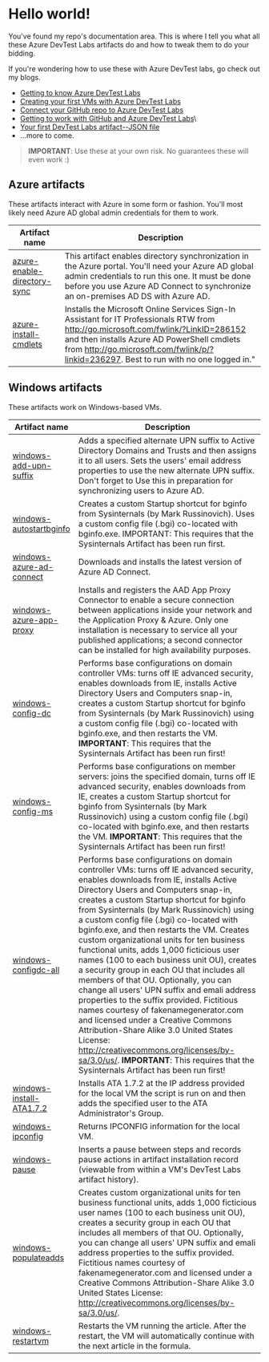 # Hello world!
You've found my repo's documentation area. This is where I tell you what all these Azure DevTest Labs artifacts do and how to tweak them to do your bidding.

If you're wondering how to use these with Azure DevTest labs, go check out my blogs.
- [Getting to know Azure DevTest Labs](https://blogs.technet.microsoft.com/jeffgilb/2017/03/10/getting-to-know-azure-devtest-labs/)
- [Creating your first VMs with Azure DevTest Labs](https://blogs.technet.microsoft.com/jeffgilb/2017/03/16/creating-your-first-vms-with-azure-devtest-labs/)
- [Connect your GitHub repo to Azure DevTest Labs](https://blogs.technet.microsoft.com/jeffgilb/2017/03/20/connect-your-github-repo-to-azure-devtest-labs/)
- [Getting to work with GitHub and Azure DevTest Labs](https://blogs.technet.microsoft.com/jeffgilb/2017/03/31/getting-to-work-with-github-and-azure-devtest-labs/)\
- [Your first DevTest Labs artifact--JSON file](https://blogs.technet.microsoft.com/jeffgilb/2017/04/07/your-first-devtest-labs-artifact-json-file/)
- ...more to come.

> **IMPORTANT**:
> Use these at your own risk. No guarantees these will even work :)

## Azure artifacts
These artifacts interact with Azure in some form or fashion. You'll most likely need Azure AD global admin credentials for them to work.

|**Artifact name**|Description|
|---|---|
| [azure-enable-directory-sync](https://github.com/jeffgilb/DevTestLabs/tree/master/artifacts/azure-enable-directory-sync) | This artifact enables directory synchronization in the Azure portal. You'll need your Azure AD global admin credentials to run this one. It must be done before you use Azure AD Connect to synchronize an on-premises AD DS with Azure AD. |
| [azure-install-cmdlets](https://github.com/jeffgilb/DevTestLabs/tree/master/artifacts/azure-install-cmdlets) | Installs the Microsoft Online Services Sign-In Assistant for IT Professionals RTW from http://go.microsoft.com/fwlink/?LinkID=286152 and then installs Azure AD PowerShell cmdlets from http://go.microsoft.com/fwlink/p/?linkid=236297. Best to run with no one logged in." |



## Windows artifacts
These artifacts work on Windows-based VMs.

|**Artifact name**|Description|
|---|---|
| [windows-add-upn-suffix](https://github.com/jeffgilb/DevTestLabs/tree/master/artifacts/windows-add-upn-suffix) | Adds a specified alternate UPN suffix to Active Directory Domains and Trusts and then assigns it to all users. Sets the users' email address properties to use the new alternate UPN suffix. Don't forget to Use this in preparation for synchronizing users to Azure AD. |
| [windows-autostartbginfo](https://github.com/jeffgilb/DevTestLabs/tree/master/artifacts/windows-autostartbginfo) | Creates a custom Startup shortcut for bginfo from Sysinternals (by Mark Russinovich). Uses a custom config file (.bgi) co-located with bginfo.exe. IMPORTANT: This requires that the Sysinternals Artifact has been run first. |
| [windows-azure-ad-connect](https://github.com/jeffgilb/DevTestLabs/tree/master/artifacts/windows-azure-ad-connect) | Downloads and installs the latest version of Azure AD Connect. |
| [windows-azure-app-proxy](https://github.com/jeffgilb/DevTestLabs/tree/master/artifacts/windows-azure-app-proxy) | Installs and registers the AAD App Proxy Connector to enable a secure connection between applications inside your network and the Application Proxy & Azure. Only one installation is necessary to service all your published applications; a second connector can be installed for high availability purposes. |
| [windows-config-dc](https://github.com/jeffgilb/DevTestLabs/tree/master/artifacts/windows-config-dc) | Performs base configurations on domain controller VMs: turns off IE advanced security, enables downloads from IE, installs Active Directory Users and Computers snap-in, creates a custom Startup shortcut for bginfo from Sysinternals (by Mark Russinovich) using a custom config file (.bgi) co-located with bginfo.exe, and then restarts the VM. **IMPORTANT**: This requires that the Sysinternals Artifact has been run first! |
| [windows-config-ms](https://github.com/jeffgilb/DevTestLabs/tree/master/artifacts/windows-config-ms) | Performs base configurations on member servers: joins the specified domain, turns off IE advanced security, enables downloads from IE, creates a custom Startup shortcut for bginfo from Sysinternals (by Mark Russinovich) using a custom config file (.bgi) co-located with bginfo.exe, and then restarts the VM. **IMPORTANT**: This requires that the Sysinternals Artifact has been run first!|
| [windows-configdc-all](https://github.com/jeffgilb/DevTestLabs/tree/master/artifacts/windows-configdc-all) | Performs base configurations on domain controller VMs: turns off IE advanced security, enables downloads from IE, installs Active Directory Users and Computers snap-in, creates a custom Startup shortcut for bginfo from Sysinternals (by Mark Russinovich) using a custom config file (.bgi) co-located with bginfo.exe, and then restarts the VM. Creates custom organizational units for ten business functional units, adds 1,000 ficticious user names (100 to each business unit OU), creates a security group in each OU that includes all members of that OU. Optionally, you can change all users' UPN suffix and emali address properties to the suffix provided. Fictitious names courtesy of fakenamegenerator.com and licensed under a Creative Commons Attribution-Share Alike 3.0 United States License: http://creativecommons.org/licenses/by-sa/3.0/us/. **IMPORTANT**: This requires that the Sysinternals Artifact has been run first! |
| [windows-install-ATA1.7.2](https://github.com/jeffgilb/DevTestLabs/tree/master/artifacts/windows-install-ATA1.7.2) | Installs ATA 1.7.2 at the IP address provided for the local VM the script is run on and then adds the specified user to the ATA Administrator's Group. |
| [windows-ipconfig](https://github.com/jeffgilb/DevTestLabs/tree/master/artifacts/windows-ipconfig) | Returns IPCONFIG information for the local VM. |
| [windows-pause](https://github.com/jeffgilb/DevTestLabs/tree/master/artifacts/windows-pause) | Inserts a pause between steps and records pause actions in artifact installation record (viewable from within a VM's DevTest Labs artifact history). |
| [windows-populateadds](https://github.com/jeffgilb/DevTestLabs/tree/master/artifacts/windows-populateadds) | Creates custom organizational units for ten business functional units, adds 1,000 ficticious user names (100 to each business unit OU), creates a security group in each OU that includes all members of that OU. Optionally, you can change all users' UPN suffix and emali address properties to the suffix provided. Fictitious names courtesy of fakenamegenerator.com and licensed under a Creative Commons Attribution-Share Alike 3.0 United States License: http://creativecommons.org/licenses/by-sa/3.0/us/. |
| [windows-restartvm](https://github.com/jeffgilb/DevTestLabs/tree/master/artifacts/windows-restartvm) | Restarts the VM running the article. After the restart, the VM will automatically continue with the next article in the formula. |
